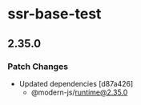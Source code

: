 # ssr-base-test

## 2.35.0

### Patch Changes

- Updated dependencies [d87a426]
  - @modern-js/runtime@2.35.0
